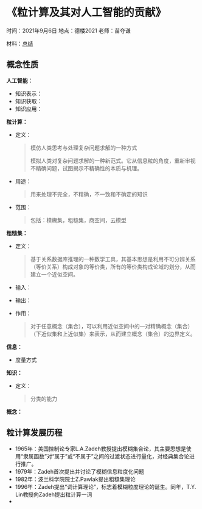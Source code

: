 # 《粒计算及其对人工智能的贡献》
时间：2021年9月6日
地点：德楼2021
老师：苗夺谦

材料：[总结](https://www.thepaper.cn/newsDetail_forward_11444649)

## 概念性质
**人工智能：**

+ 知识表示：
+ 知识获取：
+ 知识应用：

**粒计算：**

+ 定义：

  > 模仿人类思考与处理复杂问题求解的一种方式
  >
  > 模拟人类对复杂问题求解的一种新范式。它从信息粒的角度，重新审视不精确问题，试图揭示不精确性的本质与机理。

+ 用途：

  > 用来处理不完全，不精确，不一致和不确定的知识

+ 范围：

  > 包括：模糊集，粗糙集，商空间，云模型

**粗糙集：**

+ 定义：

  > 基于关系数据库推理的一种数学工具，其基本思想是利用不可分辨关系（等价关系）构成对象的等价类，所有的等价类构成论域的划分，从而建立一个近似空间。

+ 输入：

+ 输出：

+ 作用：

  > 对于任意概念（集合），可以利用近似空间中的一对精确概念（集合）（下近似集和上近似集）来表示，从而建立概念（集合）的边界定义。

**信息：**

+ 度量方式

**知识：**

+ 定义：

  > 分类的能力

**概念：**

## 粒计算发展历程

+ 1965年：美国控制论专家L.A.Zadeh教授提出模糊集合论，其主要思想是使用“隶属函数”对“属于”或“不属于”之间的过渡状态进行量化，对经典集合论进行推广。
+ 1979年：Zadeh首次提出并讨论了模糊信息粒度化问题
+ 1982年：波兰科学院院士Z.Pawlak提出粗糙集理论
+ 1996年：Zadeh提出“词计算理论”，标志着模糊粒度理论的诞生。同年，T.Y. Lin教授向Zadeh提出粒计算一词
+ 

